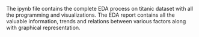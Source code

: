 The ipynb file contains the complete EDA process on titanic dataset with all the programming and visualizations.
The EDA report contains all the valuable information, trends and relations between various factors along with graphical representation. 
